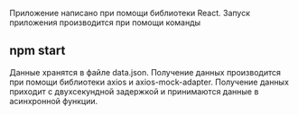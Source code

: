 Приложение написано при помощи библиотеки React. Запуск приложения производится при помощи команды 
## npm start
Данные хранятся в файле data.json. Получение данных производится при помощи библиотеки axios и axios-mock-adapter. Получение данных приходит с двухсекундной задержкой и принимаются данные в асинхронной функции. 
